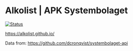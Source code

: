 # Alkolist | APK Systembolaget

[![Status](https://github.com/alkolist/alkolist.github.io/actions/workflows/main.yml/badge.svg?branch=main)](https://github.com/alkolist/alkolist.github.io/actions/workflows/main.yml)

https://alkolist.github.io/


Data from: https://github.com/dcronqvist/systembolaget-api
